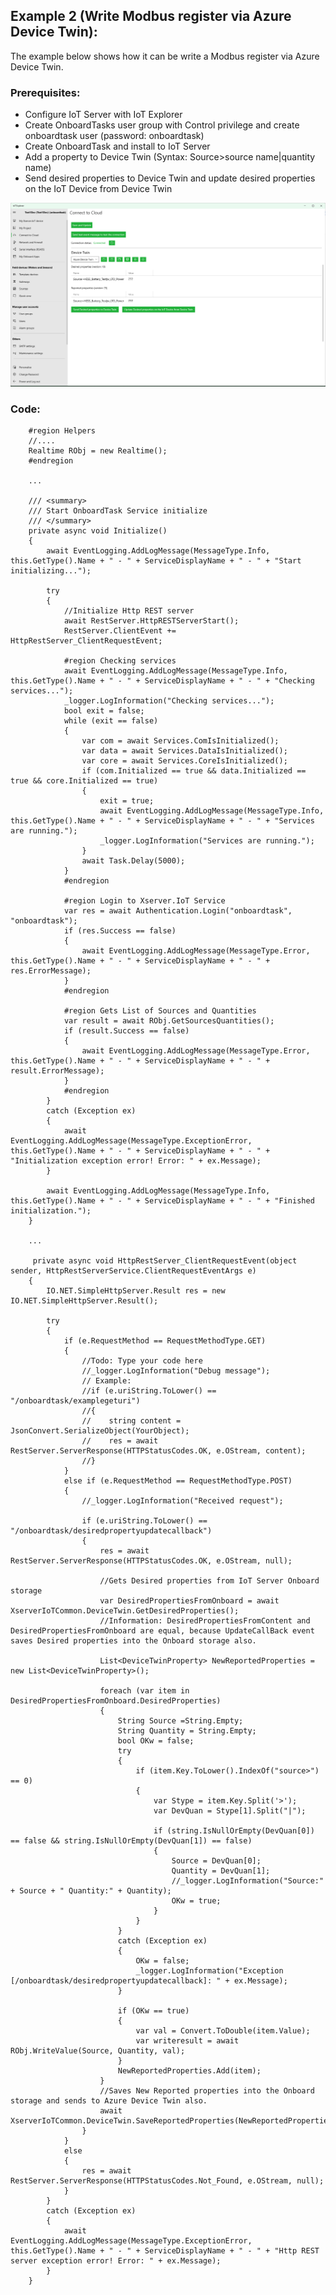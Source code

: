 ## Example 2 (Write Modbus register via Azure Device Twin):

The example below shows how it can be write a Modbus register via Azure Device Twin.

### Prerequisites:

  - Configure IoT Server with IoT Explorer
  - Create OnboardTasks user group with Control privilege and create onboardtask user (password: onboardtask)
  - Create OnboardTask and install to IoT Server
  - Add a property to Device Twin (Syntax: Source>source name|quantity name)
  - Send desired properties to Device Twin and update desired properties on the IoT Device from Device Twin

![](/images/DeviceTwinWriteRegister.png)

### Code:

        #region Helpers
        //....
        Realtime RObj = new Realtime();
        #endregion

        ...
        
        /// <summary>
        /// Start OnboardTask Service initialize
        /// </summary>
        private async void Initialize()
        {
            await EventLogging.AddLogMessage(MessageType.Info, this.GetType().Name + " - " + ServiceDisplayName + " - " + "Start initializing...");

            try
            {
                //Initialize Http REST server
                await RestServer.HttpRESTServerStart();
                RestServer.ClientEvent += HttpRestServer_ClientRequestEvent;

                #region Checking services
                await EventLogging.AddLogMessage(MessageType.Info, this.GetType().Name + " - " + ServiceDisplayName + " - " + "Checking services...");
                _logger.LogInformation("Checking services...");
                bool exit = false;
                while (exit == false)
                {
                    var com = await Services.ComIsInitialized();
                    var data = await Services.DataIsInitialized();
                    var core = await Services.CoreIsInitialized();
                    if (com.Initialized == true && data.Initialized == true && core.Initialized == true)
                    {
                        exit = true;
                        await EventLogging.AddLogMessage(MessageType.Info, this.GetType().Name + " - " + ServiceDisplayName + " - " + "Services are running.");
                        _logger.LogInformation("Services are running.");
                    }
                    await Task.Delay(5000);
                }
                #endregion

                #region Login to Xserver.IoT Service
                var res = await Authentication.Login("onboardtask", "onboardtask");
                if (res.Success == false)
                {
                    await EventLogging.AddLogMessage(MessageType.Error, this.GetType().Name + " - " + ServiceDisplayName + " - " + res.ErrorMessage);
                }
                #endregion

                #region Gets List of Sources and Quantities
                var result = await RObj.GetSourcesQuantities();
                if (result.Success == false)
                {
                    await EventLogging.AddLogMessage(MessageType.Error, this.GetType().Name + " - " + ServiceDisplayName + " - " + result.ErrorMessage);
                }
                #endregion
            }
            catch (Exception ex)
            {
                await EventLogging.AddLogMessage(MessageType.ExceptionError, this.GetType().Name + " - " + ServiceDisplayName + " - " + "Initialization exception error! Error: " + ex.Message);
            }

            await EventLogging.AddLogMessage(MessageType.Info, this.GetType().Name + " - " + ServiceDisplayName + " - " + "Finished initialization.");
        }
        
        ...

         private async void HttpRestServer_ClientRequestEvent(object sender, HttpRestServerService.ClientRequestEventArgs e)
        {
            IO.NET.SimpleHttpServer.Result res = new IO.NET.SimpleHttpServer.Result();

            try
            {
                if (e.RequestMethod == RequestMethodType.GET)
                {
                    //Todo: Type your code here
                    //_logger.LogInformation("Debug message");
                    // Example:
                    //if (e.uriString.ToLower() == "/onboardtask/examplegeturi")
                    //{
                    //    string content = JsonConvert.SerializeObject(YourObject);
                    //    res = await RestServer.ServerResponse(HTTPStatusCodes.OK, e.OStream, content);
                    //}
                }
                else if (e.RequestMethod == RequestMethodType.POST)
                {
                    //_logger.LogInformation("Received request");

                    if (e.uriString.ToLower() == "/onboardtask/desiredpropertyupdatecallback")
                    {
                        res = await RestServer.ServerResponse(HTTPStatusCodes.OK, e.OStream, null);

                        //Gets Desired properties from IoT Server Onboard storage
                        var DesiredPropertiesFromOnboard = await XserverIoTCommon.DeviceTwin.GetDesiredProperties();
                        //Information: DesiredPropertiesFromContent and DesiredPropertiesFromOnboard are equal, because UpdateCallBack event saves Desired properties into the Onboard storage also.

                        List<DeviceTwinProperty> NewReportedProperties = new List<DeviceTwinProperty>();

                        foreach (var item in DesiredPropertiesFromOnboard.DesiredProperties)
                        {
                            String Source =String.Empty;
                            String Quantity = String.Empty;
                            bool OKw = false;
                            try
                            {
                                if (item.Key.ToLower().IndexOf("source>") == 0)
                                {
                                    var Stype = item.Key.Split('>');
                                    var DevQuan = Stype[1].Split("|");

                                    if (string.IsNullOrEmpty(DevQuan[0]) == false && string.IsNullOrEmpty(DevQuan[1]) == false)
                                    {
                                        Source = DevQuan[0];
                                        Quantity = DevQuan[1];
                                        //_logger.LogInformation("Source:" + Source + " Quantity:" + Quantity);
                                        OKw = true;
                                    }
                                }
                            }
                            catch (Exception ex) 
                            {
                                OKw = false;
                                _logger.LogInformation("Exception [/onboardtask/desiredpropertyupdatecallback]: " + ex.Message);
                            }

                            if (OKw == true) 
                            {
                                var val = Convert.ToDouble(item.Value);
                                var writeresult = await RObj.WriteValue(Source, Quantity, val);
                            }
                            NewReportedProperties.Add(item);
                        }
                        //Saves New Reported properties into the Onboard storage and sends to Azure Device Twin also.
                        await XserverIoTCommon.DeviceTwin.SaveReportedProperties(NewReportedProperties);
                    }
                }
                else
                {
                    res = await RestServer.ServerResponse(HTTPStatusCodes.Not_Found, e.OStream, null);
                }
            }
            catch (Exception ex)
            {
                await EventLogging.AddLogMessage(MessageType.ExceptionError, this.GetType().Name + " - " + ServiceDisplayName + " - " + "Http REST server exception error! Error: " + ex.Message);
            }
        }
        

